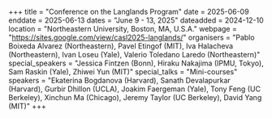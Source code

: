 +++
title = "Conference on the Langlands Program"
date = 2025-06-09
enddate = 2025-06-13
dates = "June 9 - 13, 2025"
dateadded = 2024-12-10
location = "Northeastern University, Boston, MA, U.S.A."
webpage = "https://sites.google.com/view/casl2025-langlands/"
organisers = "Pablo Boixeda Alvarez (Northeastern), Pavel Etingof (MIT), Iva Halacheva (Northeastern), Ivan Loseu (Yale), Valerio Toledano Laredo (Northeastern)"
special_speakers = "Jessica Fintzen (Bonn), Hiraku Nakajima (IPMU, Tokyo), Sam Raskin (Yale), Zhiwei Yun (MIT)"
special_talks = "Mini-courses"
speakers = "Ekaterina Bogdanova (Harvard), Sanath Devalapurkar (Harvard), Gurbir Dhillon (UCLA), Joakim Faergeman (Yale), Tony Feng (UC Berkeley), Xinchun Ma (Chicago), Jeremy Taylor (UC Berkeley), David Yang (MIT)"
+++
